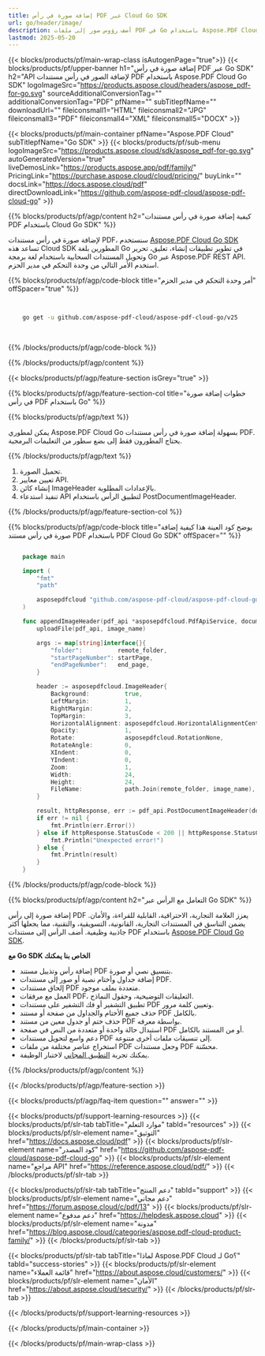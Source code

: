 ```yaml
---
title: إضافة صورة في رأس PDF عبر Cloud Go SDK
url: go/header/image/
description: أضف رؤوس صور إلى ملفات PDF في Go باستخدام Aspose.PDF Cloud. أتمتة تنسيق التقارير.
lastmod: 2025-05-20
---
```


{{< blocks/products/pf/main-wrap-class isAutogenPage="true">}}
{{< blocks/products/pf/upper-banner h1="إضافة صورة في رأس PDF عبر Go SDK" h2="API لإضافة الصور في رأس مستندات PDF باستخدام Aspose.PDF Cloud Go SDK" logoImageSrc="https://products.aspose.cloud/headers/aspose_pdf-for-go.svg" sourceAdditionalConversionTag="" additionalConversionTag="PDF" pfName="" subTitlepfName="" downloadUrl="" fileiconsmall1="HTML" fileiconsmall2="JPG" fileiconsmall3="PDF" fileiconsmall4="XML" fileiconsmall5="DOCX" >}}

{{< blocks/products/pf/main-container pfName="Aspose.PDF Cloud" subTitlepfName="Go SDK" >}}
{{< blocks/products/pf/sub-menu logoImageSrc="https://products.aspose.cloud/sdk/aspose_pdf-for-go.svg"
autoGeneratedVersion="true"
liveDemosLink="https://products.aspose.app/pdf/family/" PricingLink="https://purchase.aspose.cloud/cloud/pricing/" buyLink="" docsLink="https://docs.aspose.cloud/pdf"  directDownloadLink="https://github.com/aspose-pdf-cloud/aspose-pdf-cloud-go" >}}

{{% blocks/products/pf/agp/content h2="كيفية إضافة صورة في رأس مستندات PDF باستخدام Cloud Go SDK" %}}

لإضافة صورة في رأس مستندات PDF، سنستخدم
[Aspose.PDF Cloud Go SDK](https://products.aspose.cloud/pdf/go/)
تساعد هذه Cloud SDK المطورين بلغة Go في تطوير تطبيقات إنشاء، تعليق، تحرير وتحويل المستندات السحابية باستخدام لغة برمجة Go عبر Aspose.PDF REST API. استخدم الأمر التالي من وحدة التحكم في مدير الحزم.

{{% blocks/products/pf/agp/code-block title="أمر وحدة التحكم في مدير الحزم" offSpacer="true" %}}

```bash

     
    go get -u github.com/aspose-pdf-cloud/aspose-pdf-cloud-go/v25
     
     
```

{{% /blocks/products/pf/agp/code-block %}}

{{% /blocks/products/pf/agp/content %}}

{{< blocks/products/pf/agp/feature-section isGrey="true" >}}

{{% blocks/products/pf/agp/feature-section-col title="خطوات إضافة صورة في رأس PDF باستخدام Go" %}}

{{% blocks/products/pf/agp/text %}}

يمكن لمطوري Aspose.PDF Cloud Go بسهولة إضافة صورة في رأس مستندات PDF. يحتاج المطورون فقط إلى بضع سطور من التعليمات البرمجية.

{{% /blocks/products/pf/agp/text %}}

1. تحميل الصورة.
1. تعيين معايير API.
1. إنشاء كائن ImageHeader بالإعدادات المطلوبة.
1. تنفيذ استدعاء API لتطبيق الرأس باستخدام PostDocumentImageHeader.

{{% /blocks/products/pf/agp/feature-section-col %}}

{{% blocks/products/pf/agp/code-block title="يوضح كود العينة هذا كيفية إضافة صورة في رأس مستند PDF باستخدام PDF Cloud Go SDK" offSpacer="" %}}

```go

    package main

    import (
        "fmt"
        "path"

        asposepdfcloud "github.com/aspose-pdf-cloud/aspose-pdf-cloud-go/v25"
    )

    func appendImageHeader(pdf_api *asposepdfcloud.PdfApiService, document_name string, image_name string, startPage int32, end_page int32, remote_folder string) {
        uploadFile(pdf_api, image_name)

        args := map[string]interface{}{
            "folder":          remote_folder,
            "startPageNumber": startPage,
            "endPageNumber":   end_page,
        }

        header := asposepdfcloud.ImageHeader{
            Background:          true,
            LeftMargin:          1,
            RightMargin:         2,
            TopMargin:           3,
            HorizontalAlignment: asposepdfcloud.HorizontalAlignmentCenter,
            Opacity:             1,
            Rotate:              asposepdfcloud.RotationNone,
            RotateAngle:         0,
            XIndent:             0,
            YIndent:             0,
            Zoom:                1,
            Width:               24,
            Height:              24,
            FileName:            path.Join(remote_folder, image_name),
        }

        result, httpResponse, err := pdf_api.PostDocumentImageHeader(document_name, header, args)
        if err != nil {
            fmt.Println(err.Error())
        } else if httpResponse.StatusCode < 200 || httpResponse.StatusCode > 299 {
            fmt.Println("Unexpected error!")
        } else {
            fmt.Println(result)
        }
    }
```

{{% /blocks/products/pf/agp/code-block %}}

{{% blocks/products/pf/agp/content h2="التعامل مع الرأس عبر Go SDK" %}}

إضافة صورة إلى رأس PDF يعزز العلامة التجارية، الاحترافية، القابلية للقراءة، والأمان. يضمن التناسق في المستندات التجارية، القانونية، التسويقية، والتقنية، مما يجعلها أكثر جاذبية وظيفية.
أضف الرأس إلى مستندات PDF باستخدام [Aspose.PDF Cloud Go SDK](https://products.aspose.cloud/pdf/go/).

**مع Go SDK الخاص بنا يمكنك**

+ إضافة رأس وتذييل مستند PDF بتنسيق نصي أو صورة.
+ إضافة جداول وأختام نصية أو صور إلى مستندات PDF.
+ إلحاق مستندات PDF متعددة بملف موجود.
+ العمل مع مرفقات PDF، التعليقات التوضيحية، وحقول النماذج.
+ تطبيق التشفير أو فك التشفير على مستندات PDF وتعيين كلمة مرور.
+ حذف جميع الأختام والجداول من صفحة أو مستند PDF بالكامل.
+ حذف ختم أو جدول معين من مستند PDF بواسطة معرفه.
+ استبدال حالة واحدة أو متعددة من النص في صفحة PDF أو من المستند بالكامل.
+ دعم واسع لتحويل مستندات PDF إلى تنسيقات ملفات أخرى متنوعة.
+ استخراج عناصر مختلفة من ملفات PDF وجعل مستندات PDF محسّنة.
+ يمكنك تجربة [التطبيق المجاني](https://products.aspose.app/pdf/) لاختبار الوظيفة.

{{% /blocks/products/pf/agp/content %}}

{{< /blocks/products/pf/agp/feature-section >}}

{{< blocks/products/pf/agp/faq-item question="" answer="" >}}

{{< blocks/products/pf/support-learning-resources >}}
{{< blocks/products/pf/slr-tab tabTitle="موارد التعلم" tabId="resources" >}}
{{< blocks/products/pf/slr-element name="التوثيق" href="https://docs.aspose.cloud/pdf" >}}
{{< blocks/products/pf/slr-element name="كود المصدر" href="https://github.com/aspose-pdf-cloud/aspose-pdf-cloud-go" >}}
{{< blocks/products/pf/slr-element name="مراجع API" href="https://reference.aspose.cloud/pdf/" >}}
{{< /blocks/products/pf/slr-tab >}}

{{< blocks/products/pf/slr-tab tabTitle="دعم المنتج" tabId="support" >}}
{{< blocks/products/pf/slr-element name="دعم مجاني" href="https://forum.aspose.cloud/c/pdf/13" >}}
{{< blocks/products/pf/slr-element name="دعم مدفوع" href="https://helpdesk.aspose.cloud" >}}
{{< blocks/products/pf/slr-element name="مدونة" href="https://blog.aspose.cloud/categories/aspose.pdf-cloud-product-family/" >}}
{{< /blocks/products/pf/slr-tab >}}

{{< blocks/products/pf/slr-tab tabTitle="لماذا Aspose.PDF Cloud لـ Go؟" tabId="success-stories" >}}
{{< blocks/products/pf/slr-element name="قائمة العملاء" href="https://about.aspose.cloud/customers/" >}}
{{< blocks/products/pf/slr-element name="الأمان" href="https://about.aspose.cloud/security/" >}}
{{< /blocks/products/pf/slr-tab >}}

{{< /blocks/products/pf/support-learning-resources >}}

{{< /blocks/products/pf/main-container >}}

{{< /blocks/products/pf/main-wrap-class >}}



